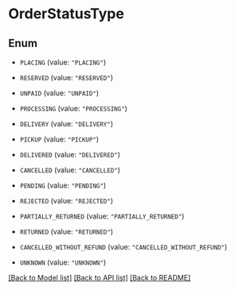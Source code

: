 # OrderStatusType

## Enum


* `PLACING` (value: `"PLACING"`)

* `RESERVED` (value: `"RESERVED"`)

* `UNPAID` (value: `"UNPAID"`)

* `PROCESSING` (value: `"PROCESSING"`)

* `DELIVERY` (value: `"DELIVERY"`)

* `PICKUP` (value: `"PICKUP"`)

* `DELIVERED` (value: `"DELIVERED"`)

* `CANCELLED` (value: `"CANCELLED"`)

* `PENDING` (value: `"PENDING"`)

* `REJECTED` (value: `"REJECTED"`)

* `PARTIALLY_RETURNED` (value: `"PARTIALLY_RETURNED"`)

* `RETURNED` (value: `"RETURNED"`)

* `CANCELLED_WITHOUT_REFUND` (value: `"CANCELLED_WITHOUT_REFUND"`)

* `UNKNOWN` (value: `"UNKNOWN"`)


[[Back to Model list]](../README.md#documentation-for-models) [[Back to API list]](../README.md#documentation-for-api-endpoints) [[Back to README]](../README.md)


